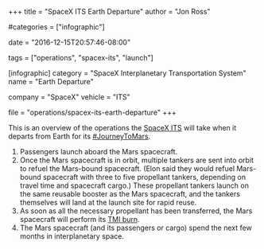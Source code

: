 +++
title = "SpaceX ITS Earth Departure"
author = "Jon Ross"

#categories = ["infographic"]

date = "2016-12-15T20:57:46-08:00"

tags = ["operations", "spacex-its", "launch"]

[infographic]
category = "SpaceX Interplanetary Transportation System"
name = "Earth Departure"

company = "SpaceX"
vehicle = "ITS"

file = "operations/spacex-its-earth-departure"
+++

This is an overview of the operations the [SpaceX ITS](/tags/spacex-its/) will take when it
departs from Earth for its [#JourneyToMars](/tags/mars/).

<!--more-->

1. Passengers launch aboard the Mars spacecraft.
2. Once the Mars spacecraft is in orbit, multiple tankers are sent
   into orbit to refuel the Mars-bound spacecraft. (Elon said they
   would refuel Mars-bound spacecraft with three to five propellant
   tankers, depending on travel time and spacecraft cargo.) These
   propellant tankers launch on the same reusable booster as the Mars
   spacecraft, and the tankers themselves will land at the launch site
   for rapid reuse.
3. As soon as all the necessary propellant has been transferred, the
   Mars spacecraft will perform its [TMI burn](/term/tmi).
4. The Mars spacecraft (and its passengers or cargo) spend the next
   few months in interplanetary space.


